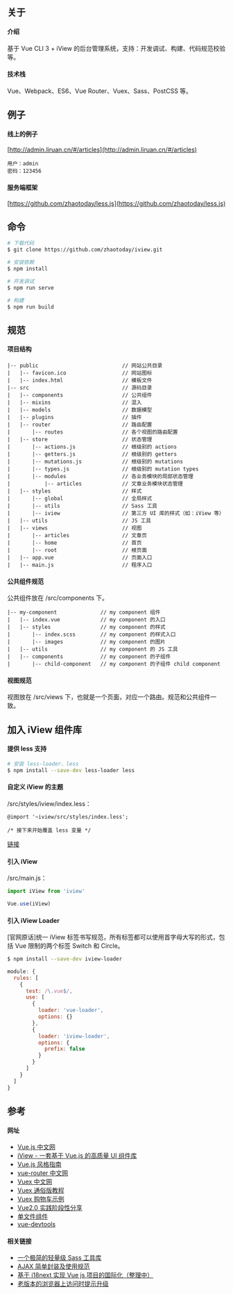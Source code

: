 ## 关于

#### 介绍

基于 Vue CLI 3 + iView 的后台管理系统，支持：开发调试、构建、代码规范校验等。

#### 技术栈

Vue、Webpack、ES6、Vue Router、Vuex、Sass、PostCSS 等。

## 例子

#### 线上的例子

[http://admin.liruan.cn/#/articles](http://admin.liruan.cn/#/articles)

```
用户：admin
密码：123456
```

#### 服务端框架

[https://github.com/zhaotoday/less.js](https://github.com/zhaotoday/less.js)

## 命令

```bash
# 下载代码
$ git clone https://github.com/zhaotoday/iview.git

# 安装依赖
$ npm install

# 开发调试
$ npm run serve

# 构建
$ npm run build
```

## 规范

#### 项目结构

```
|-- public                           // 网站公共目录
|   |-- favicon.ico                  // 网站图标
|   |-- index.html                   // 模板文件
|-- src                              // 源码目录
|   |-- components                   // 公共组件
|   |-- mixins                       // 混入
|   |-- models                       // 数据模型
|   |-- plugins                      // 插件
|   |-- router                       // 路由配置
|       |-- routes                   // 各个视图的路由配置
|   |-- store                        // 状态管理
|       |-- actions.js               // 根级别的 actions
|       |-- getters.js               // 根级别的 getters
|       |-- mutations.js             // 根级别的 mutations
|       |-- types.js                 // 根级别的 mutation types
|       |-- modules                  // 各业务模块的局部状态管理
|           |-- articles             // 文章业务模块状态管理
|   |-- styles                       // 样式
|       |-- global                   // 全局样式
|       |-- utils                    // Sass 工具
|       |-- iview                    // 第三方 UI 库的样式（如：iView 等）
|   |-- utils                        // JS 工具
|   |-- views                        // 视图
|       |-- articles                 // 文章页
|       |-- home                     // 首页
|       |-- root                     // 根页面
|   |-- app.vue                      // 页面入口
|   |-- main.js                      // 程序入口
```

#### 公共组件规范

公共组件放在 /src/components 下。

```
|-- my-component              // my component 组件
|   |-- index.vue             // my component 的入口
|   |-- styles                // my component 的样式
|       |-- index.scss        // my component 的样式入口
|       |-- images            // my component 的图片
|   |-- utils                 // my component 的 JS 工具
|   |-- components            // my component 的子组件
|       |-- child-component   // my component 的子组件 child component
```

#### 视图规范

视图放在 /src/views 下，也就是一个页面，对应一个路由。规范和公共组件一致。

## 加入 iView 组件库

#### 提供 less 支持

```bash
# 安装 less-loader、less
$ npm install --save-dev less-loader less
```

#### 自定义 iView 的主题

/src/styles/iview/index.less：

```less
@import '~iview/src/styles/index.less';

/* 接下来开始覆盖 less 变量 */
```

[链接](https://www.iviewui.com/docs/guide/theme)

#### 引入 iView

/src/main.js：

```js
import iView from 'iview'

Vue.use(iView)
```

#### 引入 iView Loader

[官网原话]统一 iView 标签书写规范，所有标签都可以使用首字母大写的形式，包括 Vue 限制的两个标签 Switch 和 Circle。

```bash
$ npm install --save-dev iview-loader
```

```js
module: {
  rules: [
    {
      test: /\.vue$/,
      use: [
        {
          loader: 'vue-loader',
          options: {}
        },
        {
          loader: 'iview-loader',
          options: {
            prefix: false
          }
        }
      ]
    }
  ]
}
```

## 参考

#### 网址

- [Vue.js 中文网](https://cn.vuejs.org/)
- [iView - 一套基于 Vue.js 的高质量 UI 组件库](https://www.iviewui.com/)
- [Vue.js 风格指南](https://cn.vuejs.org/v2/style-guide/)
- [vue-router 中文网](http://router.vuejs.org/zh-cn/)
- [Vuex 中文网](https://vuex.vuejs.org/zh-cn/)
- [Vuex 通俗版教程](https://yeaseonzhang.github.io/2017/03/16/Vuex-%E9%80%9A%E4%BF%97%E7%89%88/)
- [Vuex 购物车示例](https://github.com/vuejs/vuex/tree/dev/examples/shopping-cart)
- [Vue2.0 实践阶段性分享](https://segmentfault.com/a/1190000007909108)
- [单文件组件](https://cn.vuejs.org/v2/guide/single-file-components.html)
- [vue-devtools](https://github.com/vuejs/vue-devtools)

#### 相关链接
- [一个极简的轻量级 Sass 工具库](https://github.com/zhaotoday/sass-utils)
- [AJAX 简单封装及使用规范](https://github.com/zhaotoday/rest)
- [基于 i18next 实现 Vue js 项目的国际化（整理中）](https://github.com/zhaotoday/i18n)
- [老版本的浏览器上访问时提示升级](https://github.com/zhaotoday/update-your-browser)

